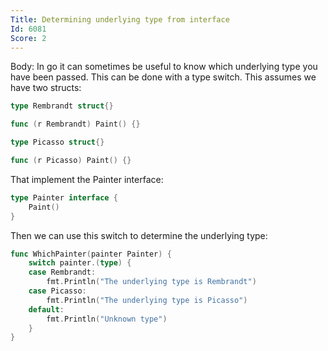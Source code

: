 ```yaml
---
Title: Determining underlying type from interface
Id: 6081
Score: 2
---
```

Body:
In go it can sometimes be useful to know which underlying type you have been passed. This can be done with a type switch. This assumes we have two structs:
```go
type Rembrandt struct{}

func (r Rembrandt) Paint() {}

type Picasso struct{}

func (r Picasso) Paint() {}
```

That implement the Painter interface:
```go
type Painter interface {
    Paint()
}
```

Then we can use this switch to determine the underlying type:

```go
func WhichPainter(painter Painter) {
    switch painter.(type) {
    case Rembrandt:
        fmt.Println("The underlying type is Rembrandt")
    case Picasso:
        fmt.Println("The underlying type is Picasso")
    default:
        fmt.Println("Unknown type")
    }
}
```
